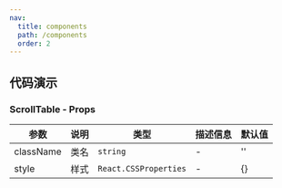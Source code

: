 ```yaml
---
nav:
  title: components
  path: /components
  order: 2
---
```


## 代码演示

<code src="./demo/demo1.tsx"></code>


### ScrollTable - Props

| 参数         | 说明     | 类型           | 描述信息 | 默认值 |
| ------------| -------- | -----------   | ------  | ----- |
| className | 类名 | `string`|  -    | ''
| style | 样式 | `React.CSSProperties`|  -    | {}
